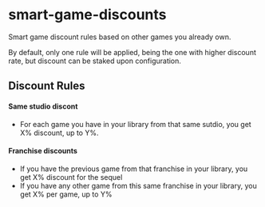# smart-game-discounts

Smart game discount rules based on other games you already own.

By default, only one rule will be applied, being the one with higher discount rate, but discount can be staked upon configuration.

## Discount Rules

#### Same studio discont

* For each game you have in your library from that same sutdio, you get X% discount, up to Y%.

#### Franchise discounts

* If you have the previous game from that franchise in your library, you get X% discount for the sequel
* If you have any other game from this same franchise in your library, you get X% per game, up to Y%
